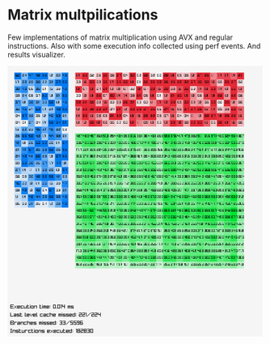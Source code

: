 # Matrix multpilications 

Few implementations of matrix multiplication using AVX and regular instructions. Also with some execution info collected using perf events. And results visualizer.

![Image of matmul](matmul.png "Results without AVX")
